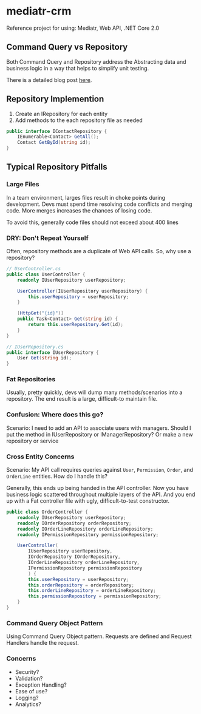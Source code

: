 # mediatr-crm

Reference project for using: Mediatr, Web API, .NET Core 2.0

## Command Query vs Repository

Both Command Query and Repository address the Abstracting data and business logic in a way that helps to simplify unit testing.

There is a detailed blog post [here](https://cuttingedge.it/blogs/steven/pivot/entry.php?id=92).

## Repository Implemention

1. Create an IRepository<T> for each entity
1. Add methods to the each repository file as needed

```csharp
public interface IContactRepository {
    IEnumerable<Contact> GetAll();
    Contact GetById(string id);
}
```

## Typical Repository Pitfalls

### Large Files

In a team environment, larges files result in choke points during development.  Devs must spend time resolving code conflicts and merging code.  More merges increases the chances of losing code.

To avoid this, generally code files should not exceed about 400 lines

### DRY: Don't Repeat Yourself

Often, repository methods are a duplicate of Web API calls.  So, why use a repository?

```csharp
// UserController.cs
public class UserController {
    readonly IUserRepository userRepository;

    UserController(IUserRepository userRepository) {
        this.userRepository = userRepository;
    }

    [HttpGet("{id}")]
    public Task<Contact> Get(string id) {
        return this.userRepository.Get(id);        
    }
}

// IUserRepository.cs
public interface IUserRepository {
    User Get(string id);
}
```

### Fat Repositories

Usually, pretty quickly, devs will dump many methods/scenarios into a repository.  The end result is a large, difficult-to maintain file.

### Confusion: Where does this go?

Scenario: I need to add an API to associate users with managers.  Should I put the method in IUserRepository or IManagerRepository? Or make a new repository or service

### Cross Entity Concerns

Scenario: My API call requires queries against `User`, `Permission`, `Order`, and `OrderLine` entities.  How do I handle this?

Generally, this ends up being handed in the API controller.  Now you have business logic scattered throughout multiple layers of the API.  And you end up with a Fat controller file with ugly, difficult-to-test constructor.

```csharp
public class OrderController {
    readonly IUserRepository userRepository;
    readonly IOrderRepository orderRepository;
    readonly IOrderLineRepository orderLineRepository;
    readonly IPermissionRepository permissionRepository;

    UserController(
        IUserRepository userRepository,
        IOrderRepository IOrderRepository,
        IOrderLineRepository orderLineRepository,
        IPermissionRepository permissionRepository
        ) {
        this.userRepository = userRepository;
        this.orderRepository = orderRepository;
        this.orderLineRepository = orderLineRepository;
        this.permissionRepository = permissionRepository;
    }
}
```

### Command Query Object Pattern

Using Command Query Object pattern. Requests are defined and Request Handlers handle the request.

### Concerns

* Security?
* Validation?
* Exception Handling?
* Ease of use?
* Logging?
* Analytics?